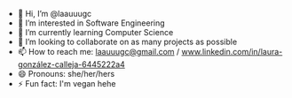 - 👋 Hi, I’m @laauuugc
- 👀 I’m interested in Software Engineering
- 🌱 I’m currently learning Computer Science
- 💞️ I’m looking to collaborate on as many projects as possible
- 📫 How to reach me: laauuugc@gmail.com / www.linkedin.com/in/laura-gonzález-calleja-6445222a4
- 😄 Pronouns: she/her/hers
- ⚡ Fun fact: I'm vegan hehe

<!---
laauuugc/laauuugc is a ✨ special ✨ repository because its `README.md` (this file) appears on your GitHub profile.
You can click the Preview link to take a look at your changes.
--->
